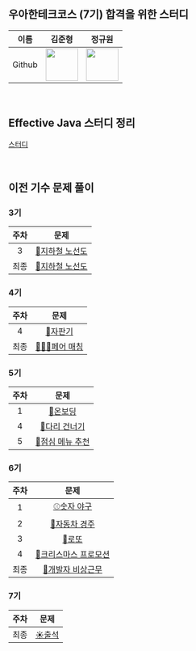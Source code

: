 ## 우아한테크코스 (7기) 합격을 위한 스터디

| 이름 | 김준형 | 정규원 |
| :-: | :-: | :-: |
| Github | <a href="https://github.com/jhzlo"><img src="https://avatars.githubusercontent.com/u/105791673?v=4" width="64" height="64"></a> | <a href="https://github.com/digitpic"><img src="https://avatars.githubusercontent.com/u/63178849?v=4" width="64" height="64"></a>
<br>

## Effective Java 스터디 정리
[스터디](https://github.com/woowacourse-7th-study/effective-java)

<br>

## 이전 기수 문제 풀이
### 3기
| 주차 | 문제 |
| :-: | :-: |
| 3 | [🚈지하철 노선도](https://github.com/woowacourse-7th-study/java-subway-map-3)
| 최종 | [🚈지하철 노선도](https://github.com/woowacourse-7th-study/java-subway-path-3)

### 4기
| 주차 | 문제 |
| :-: | :-: |
| 4 | [🥃자판기](https://github.com/woowacourse-7th-study/java-vendingmachine-4)
| 최종 | [🧑‍🤝‍🧑페어 매칭](https://github.com/woowacourse-7th-study/java-pairmatching-4)

### 5기
| 주차 | 문제 |
| :-: | :-: |
| 1 | [🛶온보딩](https://github.com/woowacourse-7th-study/java-onboarding-5)
| 4 | [🌉다리 건너기](https://github.com/woowacourse-7th-study/java-bridge-5)
| 5 | [🍚점심 메뉴 추천](https://github.com/woowacourse-7th-study/java-menu-5)

### 6기
| 주차 | 문제 |
| :-: | :-: |
| 1 | [⚾숫자 야구](https://github.com/woowacourse-7th-study/java-baseball-6)|
| 2 | [🚖자동차 경주](https://github.com/woowacourse-7th-study/java-racingcar-6)|
| 3 | [🎰로또](https://github.com/woowacourse-7th-study/java-lotto-6)|
| 4 | [🎄크리스마스 프로모션](https://github.com/woowacourse-7th-study/java-christmas-6) |
| 최종 | [🚨개발자 비상근무](https://github.com/woowacourse-7th-study/java-oncall-6) |

### 7기
| 주차 | 문제 |
| :-: | :-: |
| 최종 | [☀️출석](https://github.com/woowacourse-7th-study/java-attendance-7)
